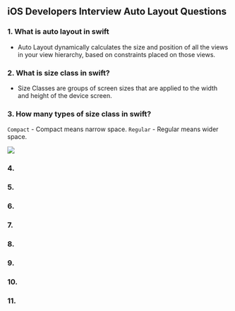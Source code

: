 ## iOS Developers Interview Auto Layout Questions

### 1. What is auto layout in swift
  - Auto Layout dynamically calculates the size and position of all the views in your view hierarchy, based on constraints placed on those views.
    
### 2. What is size class in swift?
  - Size Classes are groups of screen sizes that are applied to the width and height of the device screen.
    
### 3. How many types of size class in swift?
   `Compact` - Compact means narrow space.
   `Regular` - Regular means wider space.

   ![](https://miro.medium.com/v2/resize:fit:1400/format:webp/1*lOlo8WRtw-C37NSyZES5yQ.png)

### 4.

### 5.

### 6.

### 7.

### 8.

### 9.

### 10.

### 11.
